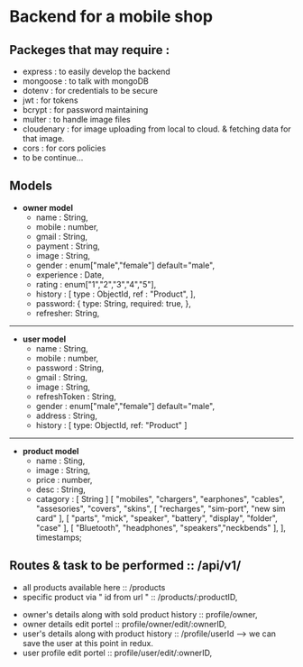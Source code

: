 # Backend for a mobile shop

## Packeges that may require :

- express : to easily develop the backend
- mongoose : to talk with mongoDB
- dotenv : for credentials to be secure
- jwt : for tokens
- bcrypt : for password maintaining
- multer : to handle image files
- cloudenary : for image uploading from local to cloud. & fetching data for that image.
- cors : for cors policies
- to be continue...

## Models

- **owner model**
  - name : String,
  - mobile : number,
  - gmail : String,
  - payment : String,
  - image : String,
  - gender : enum["male","female"] default="male",
  - experience : Date,
  - rating : enum["1","2","3","4","5"],
  <!-- history of item sold -->
  - history : [
    type : ObjectId,
    ref : "Product",
    ],
  - password: {
    type: String,
    required: true,
    },
  - refresher: String,

---

- **user model**
  - name : String,
  - mobile : number,
  - password : String,
  - gmail : String,
  - image : String,
  - refreshToken : String,
  - gender : enum["male","female"] default="male",
  - address : String,
  - history : [
    type: ObjectId,
    ref: "Product"
    ]

---

- **product model**
  - name : Sting,
  - image : String,
  - price : number,
  - desc : String,
  - catagory : [
    String
    ]
    [
    "mobiles", "chargers", "earphones", "cables", "assesories", "covers", "skins",
    [
    "recharges", "sim-port", "new sim card"
    ],
    [
    "parts", "mick", "speaker", "battery", "display", "folder", "case"
    ],
    [
    "Bluetooth", "headphones", "speakers","neckbends"
    ],
    ],
    timestamps;

## Routes & task to be performed :: /api/v1/

- all products available here :: /products
- specific product via " id from url " :: /products/:productID,
<!-- Protected routes  -->
- owner's details along with sold product history :: profile/owner,
- owner details edit portel :: profile/owner/edit/:ownerID,
- user's details along with product history :: /profile/userId --> we can save the user at this point in redux.
- user profile edit portel :: profile/user/edit/:ownerID,
